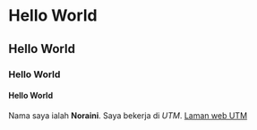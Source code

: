 # Hello World
## Hello World
### Hello World
#### Hello World

Nama saya ialah **Noraini**. Saya bekerja di *UTM*. [Laman web UTM](www.utm.my)
 
